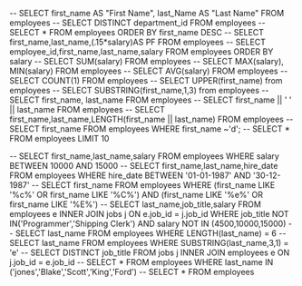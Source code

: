 -- SELECT first_name AS "First Name", last_Name AS "Last Name" FROM employees
-- SELECT DISTINCT department_id FROM employees
-- SELECT * FROM employees ORDER BY first_name DESC
-- SELECT first_name,last_name,(.15*salary)AS PF FROM employees 
-- SELECT employee_id,first_name,last_name,salary FROM employees ORDER BY salary
-- SELECT SUM(salary) FROM employees
-- SELECT MAX(salary), MIN(salary) FROM employees
-- SELECT AVG(salary) FROM employees
-- SELECT COUNT(1) FROM employees
-- SELECT UPPER(first_name) from employees
-- SELECT SUBSTRING(first_name,1,3) from employees
-- SELECT first_name, last_name FROM employees
-- SELECT first_name || ' ' || last_name FROM employees
-- SELECT first_name,last_name,LENGTH(first_name || last_name) FROM employees
-- SELECT first_name FROM employees WHERE first_name ~'d';
-- SELECT * FROM employees LIMIT 10



-- SELECT first_name,last_name,salary FROM employees WHERE salary BETWEEN 10000 AND 15000
-- SELECT first_name,last_name,hire_date FROM employees WHERE hire_date BETWEEN '01-01-1987' AND '30-12-1987'
-- SELECT first_name FROM employees WHERE (first_name LIKE '%c%' OR first_name LIKE '%C%') AND (first_name LIKE '%e%' OR first_name LIKE '%E%') 
-- SELECT last_name,job_title,salary FROM employees e INNER JOIN jobs j ON e.job_id = j.job_id WHERE job_title NOT IN('Programmer','Shipping Clerk') AND salary NOT IN (4500,10000,15000)
-- SELECT last_name FROM employees WHERE LENGTH(last_name) = 6
-- SELECT last_name FROM employees WHERE SUBSTRING(last_name,3,1) = 'e'
-- SELECT DISTINCT job_title FROM jobs j INNER JOIN employees e ON j.job_id = e.job_id
-- SELECT * FROM employees WHERE last_name IN ('jones','Blake','Scott','King','Ford')
-- SELECT * FROM employees



